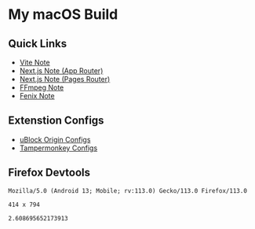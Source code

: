 # My macOS Build

## Quick Links

- [Vite Note](NOTE_VITEJS.md)
- [Next.js Note (App Router)](NOTE_NEXTJS_APP.md)
- [Next.js Note (Pages Router)](NOTE_NEXTJS_PAGES.md)
- [FFmpeg Note](NOTE_FFMPEG.md)
- [Fenix Note](NOTE_FENIX.md)

## Extenstion Configs

- [uBlock Origin Configs](https://raw.githubusercontent.com/Florencea/my-macos-build/main/configs/ubo-config.txt)
- [Tampermonkey Configs](https://github.com/Florencea/my-macos-build/raw/main/configs/userscript.zip)

## Firefox Devtools

```text
Mozilla/5.0 (Android 13; Mobile; rv:113.0) Gecko/113.0 Firefox/113.0
```

```text
414 x 794
```

```text
2.608695652173913
```
